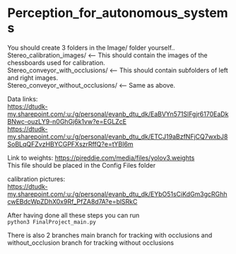 # Perception_for_autonomous_systems

You should create 3 folders in the Image/ folder yourself.. <br/>
Stereo_calibration_images/ <-- This should contain the images of the chessboards used for calibration. <br/>
Stereo_conveyor_with_occlusions/ <-- This should contain subfolders of left and right images. <br/>
Stereo_conveyor_without_occlusions/ <-- Same as above. <br/>

Data links: <br/> 
https://dtudk-my.sharepoint.com/:u:/g/personal/evanb_dtu_dk/EaBVYn571SlFgjr6170EaDkBNwc-ouzLY9-n0GhGj6k1vw?e=EGLZcE <br/> 
https://dtudk-my.sharepoint.com/:u:/g/personal/evanb_dtu_dk/ETCJ19aBzfNFjCQ7wxbJ8SoBLqQFZvzHBYCGPFXszrRffQ?e=tYBI6m <br/>

Link to weights:
https://pjreddie.com/media/files/yolov3.weights <br/>
This file should be placed in the Config Files folder

calibration pictures: <br/>
https://dtudk-my.sharepoint.com/:u:/g/personal/evanb_dtu_dk/EYbO51sCiKdGm3gcRGhhcwEBdcWpZDhX0x9Rf_PfZA8d7A?e=blSRkC

After having done all these steps you can run <br/>
```python3 FinalProject_main.py```

There is also 2 branches main branch for tracking with occlusions and without_occlusion branch for tracking without occlusions
